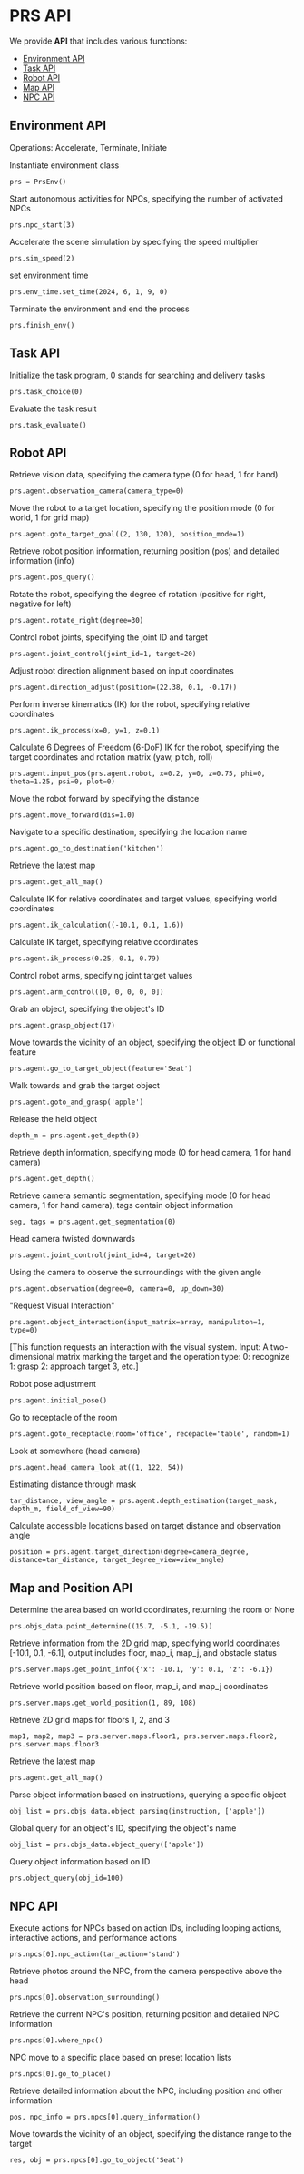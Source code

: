 # PRS API
We provide **API** that includes various functions:
- [Environment API](#environment-api)
- [Task API](#task-api)
- [Robot API](#robot-api)
- [Map API](#map-and-position-api)
- [NPC API](#npc-api)

## Environment API
Operations: Accelerate, Terminate, Initiate

Instantiate environment class
```
prs = PrsEnv()
```
Start autonomous activities for NPCs, specifying the number of activated NPCs
```
prs.npc_start(3)
```
Accelerate the scene simulation by specifying the speed multiplier
```
prs.sim_speed(2)
```
set environment time
```
prs.env_time.set_time(2024, 6, 1, 9, 0)
```
Terminate the environment and end the process
```
prs.finish_env()
```

## Task API

Initialize the task program, 0 stands for searching and delivery tasks
```
prs.task_choice(0)
```
Evaluate the task result
```
prs.task_evaluate()
```
## Robot API

Retrieve vision data, specifying the camera type (0 for head, 1 for hand)
```
prs.agent.observation_camera(camera_type=0)
```
Move the robot to a target location, specifying the position mode (0 for world, 1 for grid map)
```
prs.agent.goto_target_goal((2, 130, 120), position_mode=1)
```
Retrieve robot position information, returning position (pos) and detailed information (info)
```
prs.agent.pos_query()
```
Rotate the robot, specifying the degree of rotation (positive for right, negative for left)
```
prs.agent.rotate_right(degree=30)
```
Control robot joints, specifying the joint ID and target
```
prs.agent.joint_control(joint_id=1, target=20)
```
Adjust robot direction alignment based on input coordinates
```
prs.agent.direction_adjust(position=(22.38, 0.1, -0.17))
```
Perform inverse kinematics (IK) for the robot, specifying relative coordinates
```
prs.agent.ik_process(x=0, y=1, z=0.1)
```
Calculate 6 Degrees of Freedom (6-DoF) IK for the robot, specifying the target coordinates and rotation matrix (yaw, pitch, roll)
```
prs.agent.input_pos(prs.agent.robot, x=0.2, y=0, z=0.75, phi=0, theta=1.25, psi=0, plot=0)
```
Move the robot forward by specifying the distance
```
prs.agent.move_forward(dis=1.0)
```
Navigate to a specific destination, specifying the location name
```
prs.agent.go_to_destination('kitchen')
```
Retrieve the latest map
```
prs.agent.get_all_map()
```
Calculate IK for relative coordinates and target values, specifying world coordinates
```
prs.agent.ik_calculation((-10.1, 0.1, 1.6))
```
Calculate IK target, specifying relative coordinates
```
prs.agent.ik_process(0.25, 0.1, 0.79)
```
Control robot arms, specifying joint target values
```
prs.agent.arm_control([0, 0, 0, 0, 0])
```
Grab an object, specifying the object's ID
```
prs.agent.grasp_object(17)
```
Move towards the vicinity of an object, specifying the object ID or functional feature
```
prs.agent.go_to_target_object(feature='Seat')
```
Walk towards and grab the target object
```
prs.agent.goto_and_grasp('apple')
```
Release the held object
```
depth_m = prs.agent.get_depth(0)
```
Retrieve depth information, specifying mode (0 for head camera, 1 for hand camera)
```
prs.agent.get_depth()
```
Retrieve camera semantic segmentation, specifying mode (0 for head camera, 1 for hand camera), tags contain object information
```
seg, tags = prs.agent.get_segmentation(0)
```
Head camera twisted downwards
```
prs.agent.joint_control(joint_id=4, target=20)
```
Using the camera to observe the surroundings with the given angle
```
prs.agent.observation(degree=0, camera=0, up_down=30)
```

"Request Visual Interaction"

```
prs.agent.object_interaction(input_matrix=array, manipulaton=1, type=0)
```
[This function requests an interaction with the visual system.
Input: A two-dimensional matrix marking the target and the operation type:
0: recognize
1: grasp
2: approach target
3, etc.]

[//]: # (prs.agent.request_interaction&#40;&#41;)
[//]: # (prs.agent.interaction&#40;&#41;)

Robot pose adjustment
```
prs.agent.initial_pose()
```

Go to receptacle of the room
```
prs.agent.goto_receptacle(room='office', recepacle='table', random=1)
```

Look at somewhere (head camera)
```
prs.agent.head_camera_look_at((1, 122, 54))
```

Estimating distance through mask
```
tar_distance, view_angle = prs.agent.depth_estimation(target_mask, depth_m, field_of_view=90)
```

Calculate accessible locations based on target distance and observation angle
```
position = prs.agent.target_direction(degree=camera_degree, distance=tar_distance, target_degree_view=view_angle)
```

[//]: # (```)

[//]: # (prs.agent.head_camera_look_at)

[//]: # (```)
## Map and Position API

Determine the area based on world coordinates, returning the room or None
```
prs.objs_data.point_determine((15.7, -5.1, -19.5))
```
Retrieve information from the 2D grid map, specifying world coordinates [-10.1, 0.1, -6.1], output includes floor, map_i, map_j, and obstacle status
```
prs.server.maps.get_point_info({'x': -10.1, 'y': 0.1, 'z': -6.1})
```
Retrieve world position based on floor, map_i, and map_j coordinates
```
prs.server.maps.get_world_position(1, 89, 108)
```
Retrieve 2D grid maps for floors 1, 2, and 3
```
map1, map2, map3 = prs.server.maps.floor1, prs.server.maps.floor2, prs.server.maps.floor3
```
Retrieve the latest map
```
prs.agent.get_all_map()
```
Parse object information based on instructions, querying a specific object
```
obj_list = prs.objs_data.object_parsing(instruction, ['apple'])
```
Global query for an object's ID, specifying the object's name
```
obj_list = prs.objs_data.object_query(['apple'])
```
Query object information based on ID
```
prs.object_query(obj_id=100)
```

## NPC API

Execute actions for NPCs based on action IDs, including looping actions, interactive actions, and performance actions
```
prs.npcs[0].npc_action(tar_action='stand')
```
Retrieve photos around the NPC, from the camera perspective above the head
```
prs.npcs[0].observation_surrounding()
```
Retrieve the current NPC's position, returning position and detailed NPC information
```
prs.npcs[0].where_npc()
```
NPC move to a specific place based on preset location lists
```
prs.npcs[0].go_to_place()
```
Retrieve detailed information about the NPC, including position and other information
```
pos, npc_info = prs.npcs[0].query_information()
```
Move towards the vicinity of an object, specifying the distance range to the target
```
res, obj = prs.npcs[0].go_to_object('Seat')
```